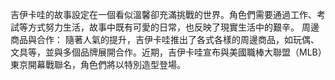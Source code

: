 吉伊卡哇的故事設定在一個看似溫馨卻充滿挑戰的世界。角色們需要通過工作、考試等方式努力生活，故事中既有可愛的日常，也反映了現實生活中的艱辛。
周邊商品與合作：
隨著人氣的提升，吉伊卡哇推出了各式各樣的周邊商品，如玩偶、文具等，並與多個品牌展開合作。近期，吉伊卡哇宣布與美國職棒大聯盟（MLB）東京開幕戰聯名，角色們將以特別造型登場。